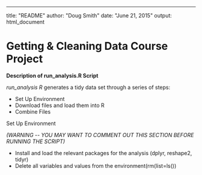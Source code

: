 ---
title: "README"
author: "Doug Smith"
date: "June 21, 2015"
output: html_document

Getting & Cleaning Data Course Project
===================

**Description of run_analysis.R Script**

*run_analysis R* generates a tidy data set through a series of steps:

- Set Up Environment
- Download files and load them into R
- Combine Files 

Set Up Environment

*(WARNING -- YOU MAY WANT TO COMMENT OUT THIS SECTION BEFORE RUNNING THE SCRIPT)*

- Install and load the relevant packages for the analysis (dplyr, reshape2, tidyr)
- Delete all variables and values from the environment(rm(list=ls())
